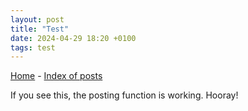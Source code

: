 ```yaml
---
layout: post
title: "Test"
date: 2024-04-29 18:20 +0100
tags: test
---
```


[Home](/) - [Index of posts](/posts.md)

If you see this, the posting function is working. Hooray!